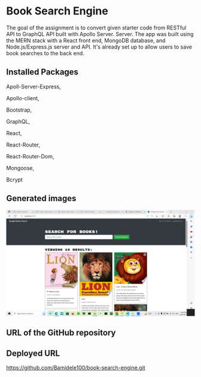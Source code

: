 # Book Search Engine

The goal of the assignment is to convert given starter code from RESTful API to GraphQL API built with Apollo Server. Server. The app was built using the MERN stack with a React front end, MongoDB database, and Node.js/Express.js server and API. It's already set up to allow users to save book searches to the back end.

## Installed Packages

Apoll-Server-Express,

Apollo-client,

Bootstrap,

GraphQL,

React,

React-Router,

React-Router-Dom,

Mongoose,

Bcrypt

## Generated images

![alt text](./Assets/images/Image1.png)

## URL of the GitHub repository

## Deployed URL 

https://github.com/Bamidele100/book-search-engine.git
